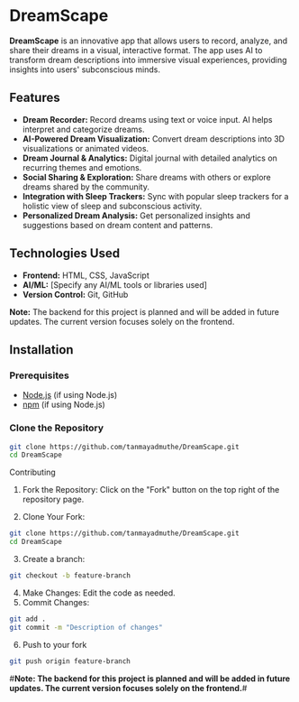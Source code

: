 # DreamScape

**DreamScape** is an innovative app that allows users to record, analyze, and share their dreams in a visual, interactive format. The app uses AI to transform dream descriptions into immersive visual experiences, providing insights into users' subconscious minds.

## Features

- **Dream Recorder:** Record dreams using text or voice input. AI helps interpret and categorize dreams.
- **AI-Powered Dream Visualization:** Convert dream descriptions into 3D visualizations or animated videos.
- **Dream Journal & Analytics:** Digital journal with detailed analytics on recurring themes and emotions.
- **Social Sharing & Exploration:** Share dreams with others or explore dreams shared by the community.
- **Integration with Sleep Trackers:** Sync with popular sleep trackers for a holistic view of sleep and subconscious activity.
- **Personalized Dream Analysis:** Get personalized insights and suggestions based on dream content and patterns.

## Technologies Used

- **Frontend:** HTML, CSS, JavaScript
- **AI/ML:** [Specify any AI/ML tools or libraries used]
- **Version Control:** Git, GitHub

**Note:** The backend for this project is planned and will be added in future updates. The current version focuses solely on the frontend.

## Installation

### Prerequisites

- [Node.js](https://nodejs.org/) (if using Node.js)
- [npm](https://www.npmjs.com/) (if using Node.js)

### Clone the Repository


```bash
git clone https://github.com/tanmayadmuthe/DreamScape.git
cd DreamScape
```
Contributing
1. Fork the Repository: Click on the "Fork" button on the top right of the repository page.

2. Clone Your Fork:
```bash
git clone https://github.com/tanmayadmuthe/DreamScape.git
cd DreamScape
```
3. Create a branch:
```bash
git checkout -b feature-branch
```
4. Make Changes: Edit the code as needed.
5. Commit Changes:
```bash
git add .
git commit -m "Description of changes"
```
6. Push to your fork
```bash
git push origin feature-branch
```

#**Note: The backend for this project is planned and will be added in future updates. The current version focuses solely on the frontend.**#
